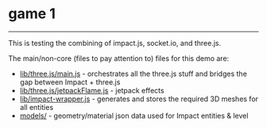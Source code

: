 # game 1

***

This is testing the combining of impact.js, socket.io, and three.js.

The main/non-core (files to pay attention to) files for this demo are:

* [lib/three.js/main.js](lib/three.js/main.js) - orchestrates all the three.js stuff and bridges the gap between Impact + three.js
* [lib/three.js/jetpackFlame.js](lib/three.js/jetpackFlame.js) - jetpack effects
* [lib/impact-wrapper.js](lib/impact-wrapper.js) - generates and stores the required 3D meshes for all entities
* [models/](models/) - geometry/material json data used for Impact entities & level

